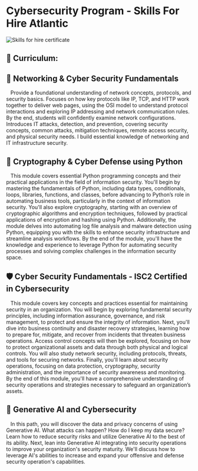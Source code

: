 # Cybersecurity Program - Skills For Hire Atlantic
![Skills for hire certificate](https://github.com/user-attachments/assets/26036ffa-a07a-4b1d-ae8d-0003f716b9fe)

## 🚀 Curriculum:

## 📡 Networking & Cyber Security Fundamentals
&nbsp;&nbsp; Provide a foundational understanding of network concepts, protocols, and security basics. Focuses on how key protocols like IP, TCP, and HTTP work together to deliver web pages, using the OSI model to understand protocol interactions and exploring IP addressing and network communication rules. By the end, students will confidently examine network configurations. Introduces IT attacks, detection, and prevention, covering security concepts, common attacks, mitigation techniques, remote access security, and physical security needs. I build essential knowledge of networking and IT infrastructure security.

## 🔐 Cryptography & Cyber Defense using Python
&nbsp;&nbsp; This module covers essential Python programming concepts and their practical applications in the field of information security. You'll begin by mastering the fundamentals of Python, including data types, conditionals, loops, libraries, functions, and classes, before advancing to Python’s role in automating business tools, particularly in the context of information security. You'll also explore cryptography, starting with an overview of cryptographic algorithms and encryption techniques, followed by practical applications of encryption and hashing using Python. Additionally, the module delves into automating log file analysis and malware detection using Python, equipping you with the skills to enhance security infrastructure and streamline analysis workflows. By the end of the module, you'll have the knowledge and experience to leverage Python for automating security processes and solving complex challenges in the information security space.

## 🛡️ Cyber Security Fundamentals - ISC2 Certified in Cybersecurity
&nbsp;&nbsp; This module covers key concepts and practices essential for maintaining security in an organization. You will begin by exploring fundamental security principles, including information assurance, governance, and risk management, to protect and ensure the integrity of information. Next, you'll dive into business continuity and disaster recovery strategies, learning how to prepare for, mitigate, and recover from incidents that threaten business operations. Access control concepts will then be explored, focusing on how to protect organizational assets and data through both physical and logical controls. You will also study network security, including protocols, threats, and tools for securing networks. Finally, you'll learn about security operations, focusing on data protection, cryptography, security administration, and the importance of security awareness and monitoring. By the end of this module, you'll have a comprehensive understanding of security operations and strategies necessary to safeguard an organization’s assets.
## 🤖 Generative AI and Cybersecurity
&nbsp;&nbsp; In this path, you will discover the data and privacy concerns of using Generative AI. What attacks can happen? How do I keep my data secure? Learn how to reduce security risks and utilize Generative AI to the best of its ability. Next, lean into Generative AI integrating into security operations to improve your organization's security maturity. We'll discuss how to leverage AI's abilities to increase and expand your offensive and defense security operation's capabilities.
